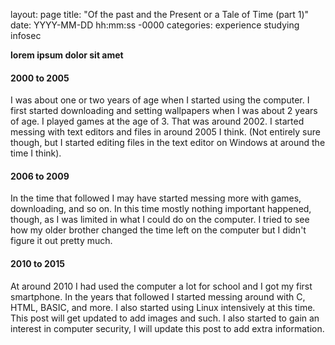 layout: page
title: "Of the past and the Present or a Tale of Time (part 1)"
date: YYYY-MM-DD hh:mm:ss -0000
categories: experience studying infosec

**lorem ipsum dolor sit amet**

#### 2000 to 2005

I was about one or two years of age when I started using the computer. I first started downloading and setting wallpapers when I was about 2 years of age. I played games at the age of 3. That was around 2002. I started messing with text editors and files in around 2005 I think. (Not entirely sure though, but I started editing files in the text editor on Windows at around the time I think).

#### 2006 to 2009

In the time that followed I may have started messing more with games, downloading, and so on. In this time mostly nothing important happened, though, as I was limited in what I could do on the computer. I tried to see how my older brother changed the time left on the computer but I didn't figure it out pretty much.

#### 2010 to 2015

At around 2010 I had used the computer a lot for school and I got my first smartphone. In the years that followed I started messing around with C, HTML, BASIC, and more. I also started using Linux intensively at this time. This post will get updated to add images and such. I also started to gain an interest in computer security, I will update this post to add extra information.
